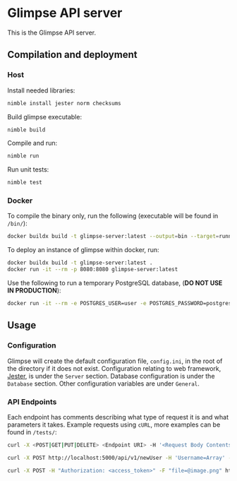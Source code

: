 # Glimpse API server

This is the Glimpse API server.

## Compilation and deployment

### Host

Install needed libraries:

```sh
nimble install jester norm checksums
```

Build glimpse executable:

```sh
nimble build
```

Compile and run:

```sh
nimble run
```

Run unit tests:

```sh
nimble test
```

### Docker

To compile the binary only, run the following (executable will be found in `/bin/`):

```sh
docker buildx build -t glimpse-server:latest --output=bin --target=runner -f bin.dockerfile .
```

To deploy an instance of glimpse within docker, run:

```sh
docker buildx build -t glimpse-server:latest .
docker run -it --rm -p 8080:8080 glimpse-server:latest
```

Use the following to run a temporary PostgreSQL database, (**DO NOT USE IN PRODUCTION**):

```sh
docker run -it --rm -e POSTGRES_USER=user -e POSTGRES_PASSWORD=postgresql -p 5432:5432 postgres
```

## Usage

### Configuration

Glimpse will create the default configuration file, `config.ini`, in the root of the directory if it does not exist. Configuration relating to web framework, [Jester](https://github.com/dom96/jester), is under the `Server` section. Database configuration is under the `Database` section. Other configuration variables are under `General`.

### API Endpoints

Each endpoint has comments describing what type of request it is and what parameters it takes.
Example requests using `cURL`, more examples can be found in `/tests/`:

```sh
curl -X <POST|GET|PUT|DELETE> <Endpoint URI> -H '<Request Body Contents>'
```

```sh
curl -X POST http://localhost:5000/api/v1/newUser -H 'Username=Array' -H 'Password=i8Vl8XZaVRiZFsZ'
```

```sh
curl -X POST -H "Authorization: <access_token>" -F "file=@image.png" http://localhost:5000/api/v1/newFile
```

